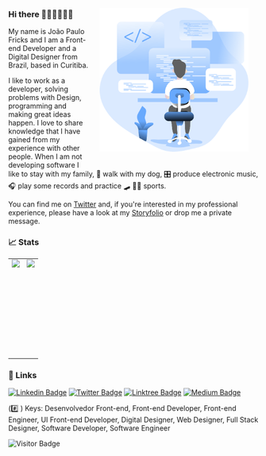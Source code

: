 <img align="right" style="padding: 20px" src=".github/coding_.svg" width="300"/>

### Hi there 👋👨🏻‍💻🇧🇷

My name is João Paulo Fricks and I am a Front-end Developer and a Digital Designer from Brazil, based in Curitiba.

I like to work as a developer, solving problems with Design, programming and making great ideas happen. I love to share knowledge that I have gained from my experience with other people. When I am not developing software I like to stay with my family, 🦮 walk with my dog, 🎛️ produce electronic music, 🎧 play some records and practice :skateboard: :running_man: sports.

You can find me on [Twitter](https://twitter.com/coda__joao) and, if you're interested in my professional experience, please have a look at my [Storyfolio](https://storyfolio-remix.netlify.app/) or drop me a private message.

### 📈 Stats

<table>
 <tr>
    <td><img height="195px" align="left" src="https://github-readme-stats.vercel.app/api?username=jpcmf&show_icons=true&theme=react" /></td>
    <td><img height="195px" align="right" src="https://github-readme-stats.vercel.app/api/top-langs/?username=jpcmf&hide=html&layout=compact&theme=react" /></td>
 </tr>
</table>

### 🐙 Links 

[![Linkedin Badge](https://img.shields.io/badge/-LinkedIn-blue?style=flat-square&logo=Linkedin&logoColor=white&link=https://www.linkedin.com/in/joaopaulo80)](https://www.linkedin.com/in/joaopaulo80)
[![Twitter Badge](https://img.shields.io/badge/-Twitter-1ca0f1?style=flat-square&labelColor=1ca0f1&logo=twitter&logoColor=white&link=https://twitter.com/coda__joao)](https://twitter.com/coda__joao)
[![Linktree Badge](https://img.shields.io/badge/Linktree-linktr.ee/jpcmf-blue)](https://linktr.ee/jpcmf)
[![Medium Badge](https://img.shields.io/badge/medium.com-%40jpcmf-black)](https://medium.com/@jpcmf)

(#️⃣ ) Keys: Desenvolvedor Front-end, Front-end Developer, Front-end Engineer, UI Front-end Developer, Digital Designer, Web Designer, Full Stack Designer, Software Developer, Software Engineer

![Visitor Badge](https://visitor-badge.laobi.icu/badge?page_id=jpcmf.jpcmf)
